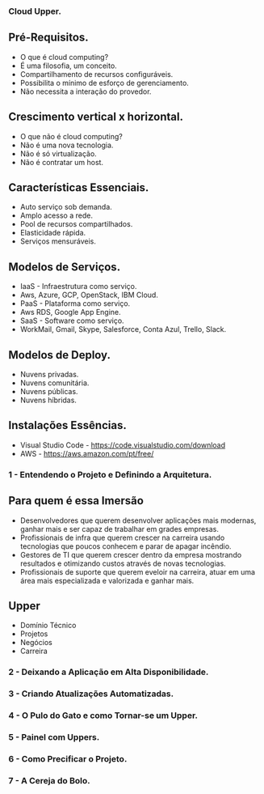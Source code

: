 ### Cloud Upper.
## Pré-Requisitos.

- O que é cloud computing?
- É uma filosofia, um conceito.
- Compartilhamento de recursos configuráveis.
- Possibilita o mínimo de esforço de gerenciamento.
- Não necessita a interação do provedor.

## Crescimento vertical x horizontal.

- O que não é cloud computing?
- Não é uma nova tecnologia.
- Não é só virtualização.
- Não é contratar um host.

## Características Essenciais.

- Auto serviço sob demanda.
- Amplo acesso a rede.
- Pool de recursos compartilhados.
- Elasticidade rápida.
- Serviços mensuráveis.

## Modelos de Serviços.

- IaaS - Infraestrutura como serviço.
- Aws, Azure, GCP, OpenStack, IBM Cloud.
- PaaS - Plataforma como serviço.
- Aws RDS, Google App Engine.
- SaaS - Software como serviço.
- WorkMail, Gmail, Skype, Salesforce, Conta Azul, Trello, Slack.

## Modelos de Deploy.

- Nuvens privadas.
- Nuvens comunitária.
- Nuvens públicas.
- Nuvens híbridas.

## Instalações Essências.

- Visual Studio Code - https://code.visualstudio.com/download
- AWS - https://aws.amazon.com/pt/free/

### 1 - Entendendo o Projeto e Definindo a Arquitetura.
## Para quem é essa Imersão
- Desenvolvedores que querem desenvolver aplicações mais modernas, ganhar mais e ser capaz de trabalhar em grades empresas.
- Profissionais de infra que querem crescer na carreira usando tecnologias que poucos conhecem e parar de apagar incêndio.
- Gestores de TI que querem crescer dentro da empresa mostrando resultados e otimizando custos através de novas tecnologias.
- Profissionais de suporte que querem eveloir na carreira, atuar em uma área mais especializada e valorizada e ganhar mais.

## Upper
- Domínio Técnico
- Projetos
- Negócios
- Carreira

### 2 - Deixando a Aplicação em Alta Disponibilidade.

### 3 -  Criando Atualizações Automatizadas.

### 4 - O Pulo do Gato e como Tornar-se um Upper.

### 5 - Painel com Uppers.

### 6 - Como Precificar o Projeto.

### 7 - A Cereja do Bolo.

























